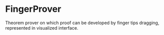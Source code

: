 FingerProver
============

Theorem prover on which proof can be developed by finger tips dragging, represented in visualized interface.